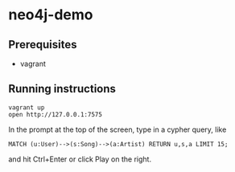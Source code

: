 # neo4j-demo

## Prerequisites
- vagrant

## Running instructions

```shell
vagrant up
open http://127.0.0.1:7575
```

In the prompt at the top of the screen, type in a cypher query, like

```
MATCH (u:User)-->(s:Song)-->(a:Artist) RETURN u,s,a LIMIT 15;
```

and hit Ctrl+Enter or click Play on the right. 
